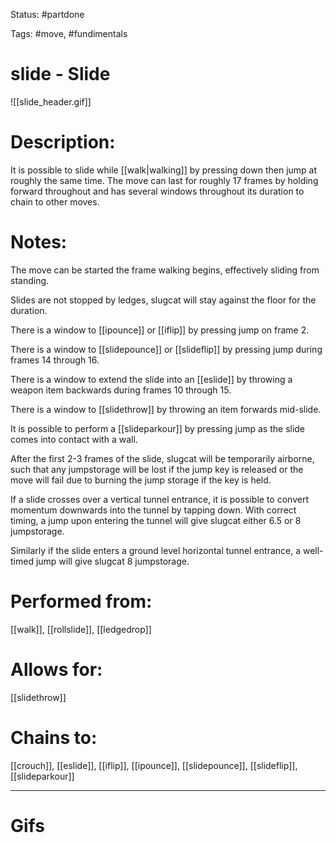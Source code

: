 Status: #partdone 

Tags: #move, #fundimentals

# slide - Slide
![[slide_header.gif]]
# Description:
It is possible to slide while [[walk|walking]] by pressing down then jump at roughly the same time. The move can last for roughly 17 frames by holding forward throughout and has several windows throughout its duration to chain to other moves.

# Notes:
The move can be started the frame walking begins, effectively sliding from standing.

Slides are not stopped by ledges, slugcat will stay against the floor for the duration.

There is a window to [[ipounce]] or [[iflip]] by pressing jump on frame 2.

There is a window to [[slidepounce]] or [[slideflip]] by pressing jump during frames 14 through 16.

There is a window to extend the slide into an [[eslide]] by throwing a weapon item backwards during frames 10 through 15.

There is a window to [[slidethrow]] by throwing an item forwards mid-slide.

It is possible to perform a [[slideparkour]] by pressing jump as the slide comes into contact with a wall.

After the first 2-3 frames of the slide, slugcat will be temporarily airborne, such that any jumpstorage will be lost if the jump key is released or the move will fail due to burning the jump storage if the key is held.

If a slide crosses over a vertical tunnel entrance, it is possible to convert momentum downwards into the tunnel by tapping down. With correct timing, a jump upon entering the tunnel will give slugcat either 6.5 or 8 jumpstorage.

Similarly if the slide enters a ground level horizontal tunnel entrance, a well-timed jump will give slugcat 8 jumpstorage.

# Performed from:
[[walk]], [[rollslide]], [[ledgedrop]]

# Allows for:
[[slidethrow]]

# Chains to:
[[crouch]], [[eslide]], [[iflip]], [[ipounce]], [[slidepounce]], [[slideflip]], [[slideparkour]]

___
# Gifs
